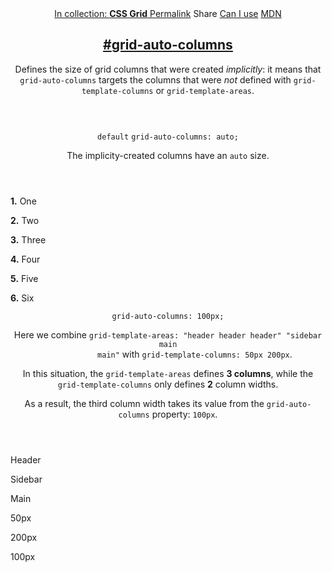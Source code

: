 <section id="grid-auto-columns" class="property">
  <header class="property__header">
    <nav class="property__links">
      <a class="property__collection" href="/css-grid/">
        In collection: <strong>CSS Grid</strong>
      </a>
      <a class="property__links-direct" href="/property/grid-auto-columns/" data-property-name="grid-auto-columns"
        data-tooltip="Single page for this property">Permalink</a>
      <a class="property__share" data-tooltip="Share on Twitter or Facebook"
        data-property-name="grid-auto-columns">Share</a>
      <a target="_blank" href="http://caniuse.com/#feat=css-grid" data-tooltip="See on Can I use..." rel="external">Can
        I use</a>
      <a target="_blank" href="https://developer.mozilla.org/en/docs/Web/CSS/grid-auto-columns"
        data-tooltip="See on Mozilla Developer Network" rel="external">MDN</a>
    </nav>
    <h2 class="property__name">
      <a href="#grid-auto-columns"><span>#</span>grid-auto-columns</a>
    </h2>
    <div class="property__description">
      <p>Defines the size of grid columns that were created <em>implicitly</em>: it means that
        <code>grid-auto-columns</code> targets the columns that were <em>not</em> defined with
        <code>grid-template-columns</code> or <code>grid-template-areas</code>.</p>
    </div>
  </header>
  <section class="example">
    <header class="example__header">
      <p class="example__name">
        <code class="example--default" data-tooltip="This is the property's default value">default</code>
        <code class="example--value" data-tooltip="Click to copy"
          data-clipboard-text="grid-auto-columns: auto;">grid-auto-columns: auto;</code>
      </p>
      <div class="example__description">
        <p>The implicity-created columns have an <code>auto</code> size.</p>
      </div>
    </header>
    <aside class="example__preview">
      <div class="example__browser"><i></i><i></i><i></i></div>
      <div class="example__output">
        <div class="example__output-div grid-auto-columns " id="grid-auto-columns-auto">
          <p class="block block--alpha"><strong>1.</strong> One</p>
          <p class="block block--beta"><strong>2.</strong> Two</p>
          <p class="block block--pink"><strong>3.</strong> Three</p>
          <p class="block block--yellow"><strong>4.</strong> Four</p>
          <p class="block block--orange"><strong>5.</strong> Five</p>
          <p class="block block--purple"><strong>6.</strong> Six</p>
        </div>
      </div>
    </aside>
  </section>
  <section class="example">
    <header class="example__header">
      <p class="example__name">
        <code class="example--value" data-tooltip="Click to copy"
          data-clipboard-text="grid-auto-columns: 100px;">grid-auto-columns: 100px;</code>
      </p>
      <div class="example__description">
        <p>Here we combine <code>grid-template-areas: &quot;header header header&quot; &quot;sidebar main
            main&quot;</code> with <code>grid-template-columns: 50px 200px</code>.</p>
        <p>In this situation, the <code>grid-template-areas</code> defines <strong>3 columns</strong>, while the
          <code>grid-template-columns</code> only defines <strong>2</strong> column widths.</p>
        <p>As a result, the third column width takes its value from the <code>grid-auto-columns</code> property:
          <code>100px</code>.</p>
      </div>
    </header>
    <aside class="example__preview">
      <div class="example__browser"><i></i><i></i><i></i></div>
      <div class="example__output">
        <div class="example__output-div grid-auto-columns " id="grid-auto-columns-100px">
          <p class="block block--alpha">Header</p>
          <p class="block block--beta">Sidebar</p>
          <p class="block block--pink">Main</p>
          <p class="block block--yellow">50px</p>
          <p class="block block--purple">200px</p>
          <p class="block block--orange">100px</p>
        </div>
      </div>
    </aside>
  </section>
</section>
